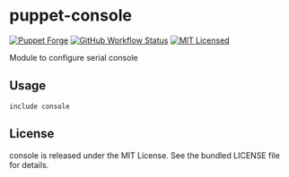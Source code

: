 puppet-console
===========

[![Puppet Forge](https://img.shields.io/puppetforge/v/halyard/console.svg)](https://forge.puppetlabs.com/halyard/console)
[![GitHub Workflow Status](https://img.shields.io/github/workflow/status/halyard/puppet-console/Build)](https://github.com/halyard/puppet-console/actions)
[![MIT Licensed](http://img.shields.io/badge/license-MIT-green.svg?style=flat)](https://tldrlegal.com/license/mit-license)

Module to configure serial console

## Usage

```puppet
include console
```
## License

console is released under the MIT License. See the bundled LICENSE file for details.

